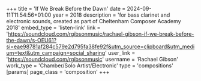 +++
title = 'If We Break Before the Dawn'
date = 2024-09-11T11:54:56+01:00
year = 2018
description = 'for bass clarinet and electronic sounds, created as part of Cheltenham Composer Academy 2018'
embed_type = 'listen-link'
link = 'https://soundcloud.com/rgibsonmusic/rachael-gibson-if-we-break-before-the-dawn/s-OEU61?si=eae98781af284c579e2d795fa38fe92f&utm_source=clipboard&utm_medium=text&utm_campaign=social_sharing'
user_link = 'https://soundcloud.com/rgibsonmusic'
username = 'Rachael Gibson'
work_type = 'Chamber/Solo Artist/Electronic'
type = 'compositions'
[params]
    page_class = 'composition'
+++

